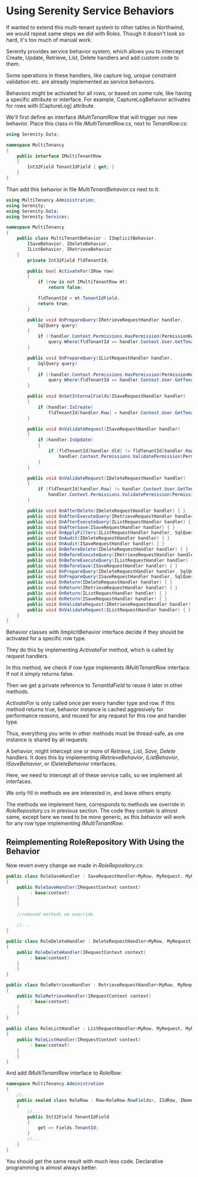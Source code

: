 # Using Serenity Service Behaviors

If wanted to extend this multi-tenant system to other tables in Northwind, we would repeat same steps we did with Roles. Though it doesn't look so hard, it's too much of manual work.

Serenity provides service behavior system, which allows you to intercept Create, Update, Retrieve, List, Delete handlers and add custom code to them.

Some operations in these handlers, like capture log, unique constraint validation etc. are already implemented as service behaviors.

Behaviors might be activated for all rows, or based on some rule, like having a specific attribute or interface. For example, CaptureLogBehavior activates for rows with [CaptureLog] attribute.

We'll first define an interface *IMultiTenantRow* that will trigger our new behavior. Place this class in file *IMultiTenantRow.cs*, next to *TenantRow.cs*:

```cs
using Serenity.Data;

namespace MultiTenancy
{
    public interface IMultiTenantRow
    {
        Int32Field TenantIdField { get; }
    }
}
```

Than add this behavior in file *MultiTenantBehavior.cs* next to it:

```cs
using MultiTenancy.Administration;
using Serenity;
using Serenity.Data;
using Serenity.Services;

namespace MultiTenancy
{
    public class MultiTenantBehavior : IImplicitBehavior,
        ISaveBehavior, IDeleteBehavior,
        IListBehavior, IRetrieveBehavior
    {
        private Int32Field fldTenantId;

        public bool ActivateFor(IRow row)
        {
            if (row is not IMultiTenantRow mt)
                return false;

            fldTenantId = mt.TenantIdField;
            return true;
        }

        public void OnPrepareQuery(IRetrieveRequestHandler handler,
            SqlQuery query)
        {
            if (!handler.Context.Permissions.HasPermission(PermissionKeys.Tenants))
                query.Where(fldTenantId == handler.Context.User.GetTenantId());
        }

        public void OnPrepareQuery(IListRequestHandler handler,
            SqlQuery query)
        {
            if (!handler.Context.Permissions.HasPermission(PermissionKeys.Tenants))
                query.Where(fldTenantId == handler.Context.User.GetTenantId());
        }

        public void OnSetInternalFields(ISaveRequestHandler handler)
        {
            if (handler.IsCreate)
                fldTenantId[handler.Row] = handler.Context.User.GetTenantId();
        }

        public void OnValidateRequest(ISaveRequestHandler handler)
        {
            if (handler.IsUpdate)
            {
                if (fldTenantId[handler.Old] != fldTenantId[handler.Row])
                    handler.Context.Permissions.ValidatePermission(PermissionKeys.Tenants, handler.Context.Localizer);
            }
        }

        public void OnValidateRequest(IDeleteRequestHandler handler)
        {
            if (fldTenantId[handler.Row] != handler.Context.User.GetTenantId())
                handler.Context.Permissions.ValidatePermission(PermissionKeys.Tenants, handler.Context.Localizer);
        }

        public void OnAfterDelete(IDeleteRequestHandler handler) { }
        public void OnAfterExecuteQuery(IRetrieveRequestHandler handler) { }
        public void OnAfterExecuteQuery(IListRequestHandler handler) { }
        public void OnAfterSave(ISaveRequestHandler handler) { }
        public void OnApplyFilters(IListRequestHandler handler, SqlQuery query) { }
        public void OnAudit(IDeleteRequestHandler handler) { }
        public void OnAudit(ISaveRequestHandler handler) { }
        public void OnBeforeDelete(IDeleteRequestHandler handler) { }
        public void OnBeforeExecuteQuery(IRetrieveRequestHandler handler) { }
        public void OnBeforeExecuteQuery(IListRequestHandler handler) { }
        public void OnBeforeSave(ISaveRequestHandler handler) { }
        public void OnPrepareQuery(IDeleteRequestHandler handler, SqlQuery query) { }
        public void OnPrepareQuery(ISaveRequestHandler handler, SqlQuery query) { }
        public void OnReturn(IDeleteRequestHandler handler) { }
        public void OnReturn(IRetrieveRequestHandler handler) { }
        public void OnReturn(IListRequestHandler handler) { }
        public void OnReturn(ISaveRequestHandler handler) { }
        public void OnValidateRequest(IRetrieveRequestHandler handler) { }
        public void OnValidateRequest(IListRequestHandler handler) { }
    }
}
```

Behavior classes with IImplicitBehavior interface decide if they should be activated for a specific row type.

They do this by implementing *ActivateFor* method, which is called by request handlers.

In this method, we check if row type implements *IMultiTenantRow* interface. If not it simply returns false.

Then we get a private reference to *TenantIdField* to reuse it later in other methods.

*ActivateFor* is only called once per every handler type and row. If this method returns true, behavior instance is cached aggresively for performance reasons, and reused for any request for this row and handler type.

Thus, everything you write in other methods must be thread-safe, as one instance is shared by all requests.

A behavior, might intercept one or more of *Retrieve*, *List*, *Save*, *Delete* handlers. It does this by implementing *IRetrieveBehavior*, *IListBehavior*, *ISaveBehavior*, or *IDeleteBehavior* interfaces.

Here, we need to intercept all of these service calls, so we implement all interfaces.

We only fill in methods we are interested in, and leave others empty.

The methods we implement here, corresponds to methods we override in *RoleRepository.cs* in previous section. The code they contain is almost same, except here we need to be more generic, as this behavior will work for any row type implementing *IMultiTenantRow*.

## Reimplementing RoleRepository With Using the Behavior

Now revert every change we made in *RoleRepository.cs*:

```cs
public class RoleSaveHandler : SaveRequestHandler<MyRow, MyRequest, MyResponse>, IRoleSaveHandler
{
    public RoleSaveHandler(IRequestContext context)
         : base(context)
    {
    }

    //removed methods we override

    //...
}

public class RoleDeleteHandler : DeleteRequestHandler<MyRow, MyRequest, MyResponse>, IRoleDeleteHandler
{
    public RoleDeleteHandler(IRequestContext context)
         : base(context)
    {
    }
}

public class RoleRetrieveHandler : RetrieveRequestHandler<MyRow, MyRequest, MyResponse>, IRoleRetrieveHandler
{
    public RoleRetrieveHandler(IRequestContext context)
         : base(context)
    {
    }
}

public class RoleListHandler : ListRequestHandler<MyRow, MyRequest, MyResponse>, IRoleListHandler
{
    public RoleListHandler(IRequestContext context)
         : base(context)
    {
    }
}
```

And add *IMultiTenantRow* interface to *RoleRow*:

```cs
namespace MultiTenancy.Administration
{
    //...
    public sealed class RoleRow : Row<RoleRow.RowFields>, IIdRow, INameRow, IMultiTenantRow
    {
        //...
        public Int32Field TenantIdField
        {
            get => Fields.TenantId;
        }
        //...
    }
}
```

You should get the same result with much less code. Declarative programming is almost always better.